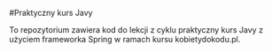 #Praktyczny kurs Javy

To repozytorium zawiera kod do lekcji z cyklu praktyczny kurs Javy z użyciem frameworka Spring w ramach kursu kobietydokodu.pl.